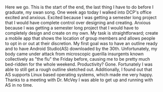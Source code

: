 Here we go. This is the start of the end, the last thing I have to do before I graduate, my swan song. One week ago today I walked into DCP's office excited and anxious. Excited because I was getting a semester long project that I would have complete control over designing and creating. Anxious because I was getting a semester long project that I would have to completely design and create on my own. My task is straightforward; create a mobile app that shows the location of group members and allows people to opt in or out at their discretion. My first goal was to have an outline ready and to have Android Studio(AS) downloaded by the 30th. Unfortunately, my body came under attack from microscopic guerilla insurgents known collectively as "the flu" the Friday before, causing me to be pretty much bed-ridden for the whole weekend. Productivity? Gone. Fortunately I was able to still get a rough outline sketched out. Additionally, I found out that AS supports Linux based operating systems, which made me very happy. Thanks to a meeting with Dr. McVey I was able to get up and running with AS in no time.
